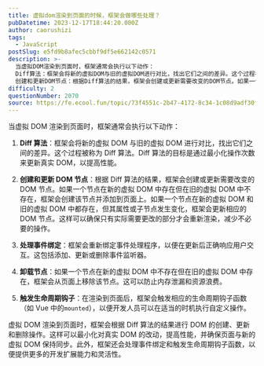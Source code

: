 ```yaml
---
title: 虚拟dom渲染到页面的时候，框架会做哪些处理？
pubDatetime: 2023-12-17T18:44:20.000Z
author: caorushizi
tags:
  - JavaScript
postSlug: e5fd9b8afec5cbbf9df5e662142c0571
description: >-
  当虚拟DOM渲染到页面时，框架通常会执行以下动作：
  Diff算法：框架会将新的虚拟DOM与旧的虚拟DOM进行对比，找出它们之间的差异。这个过程被称为Diff算法。Diff算法的目标是通过最小化操作次数来更新真实DOM，以提高性能。
  创建和更新DOM节点：根据Diff算法的结果，框架会创建或更新需要改变的DOM节点。如果一个节点在新的虚拟DOM中存在但在旧的虚拟DOM中不存在，框架会创建该节点并添加
difficulty: 2
questionNumber: 2070
source: https://fe.ecool.fun/topic/73f4551c-2b47-4172-8c34-1c08d9adf30f
---
```


当虚拟 DOM 渲染到页面时，框架通常会执行以下动作：

1. **Diff 算法**：框架会将新的虚拟 DOM 与旧的虚拟 DOM 进行对比，找出它们之间的差异。这个过程被称为 Diff 算法。Diff 算法的目标是通过最小化操作次数来更新真实 DOM，以提高性能。

2. **创建和更新 DOM 节点**：根据 Diff 算法的结果，框架会创建或更新需要改变的 DOM 节点。如果一个节点在新的虚拟 DOM 中存在但在旧的虚拟 DOM 中不存在，框架会创建该节点并添加到页面上。如果一个节点在新的虚拟 DOM 和旧的虚拟 DOM 中都存在，但其属性或子节点发生变化，框架会更新相应的 DOM 节点。这样可以确保只有实际需要更改的部分才会重新渲染，减少不必要的操作。

3. **处理事件绑定**：框架会重新绑定事件处理程序，以便在更新后正确响应用户交互。这包括添加、更新或删除事件监听器。

4. **卸载节点**：如果一个节点在新的虚拟 DOM 中不存在但在旧的虚拟 DOM 中存在，框架会从页面上移除该节点。这可以防止内存泄漏和资源浪费。

5. **触发生命周期钩子**：在渲染到页面后，框架会触发相应的生命周期钩子函数（如 Vue 中的`mounted`），以便开发人员可以在适当的时机执行自定义操作。

虚拟 DOM 渲染到页面时，框架会根据 Diff 算法的结果进行 DOM 的创建、更新和删除操作。这样可以最小化对真实 DOM 的改动，提高性能，并确保页面与新的虚拟 DOM 保持同步。此外，框架还会处理事件绑定和触发生命周期钩子函数，以便提供更多的开发扩展能力和灵活性。
